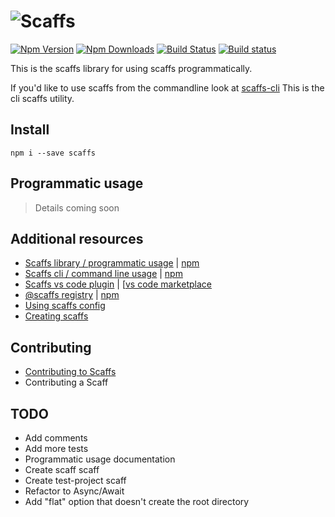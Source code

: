 # ![Scaffs](https://raw.githubusercontent.com/itslenny/scaffs/master/docs/images/Logo_Full_64.png)

[![Npm Version](https://img.shields.io/npm/v/scaffs.svg?style=flat)](https://www.npmjs.com/package/scaffs)
[![Npm Downloads](https://img.shields.io/npm/dm/scaffs.svg?style=flat)](https://www.npmjs.com/package/scaffs)
[![Build Status](https://travis-ci.org/itslenny/scaffs.svg?branch=master)](https://travis-ci.org/itslenny/scaffs)
[![Build status](https://ci.appveyor.com/api/projects/status/olwnfccy11bt7a0i?svg=true)](https://ci.appveyor.com/project/itslenny/scaffs)

This is the scaffs library for using scaffs programmatically.

If you'd like to use scaffs from the commandline look at [scaffs-cli](https://www.npmjs.com/package/scaffs-cli)
This is the cli scaffs utility.

## Install

```
npm i --save scaffs
```

## Programmatic usage

> Details coming soon

## Additional resources

* [Scaffs library / programmatic usage](https://github.com/itslenny/scaffs) | [npm](https://www.npmjs.com/package/scaffs)
* [Scaffs cli / command line usage](https://github.com/itslenny/scaffs-cli) | [npm](https://www.npmjs.com/package/scaffs-cli)
* [Scaffs vs code plugin](https://github.com/itslenny/scaffs-vscode) | [[vs code marketplace](https://marketplace.visualstudio.com/items?itemName=itslennysfault.scaffs-vscode)
* [@scaffs registry](https://github.com/itslenny/scaffs-registry) | [npm](https://www.npmjs.com/~scaffs)
* [Using scaffs config](https://github.com/itslenny/scaffs/tree/master/docs/config.md)
* [Creating scaffs](https://github.com/itslenny/scaffs/tree/master/docs/create.md)

## Contributing

* [Contributing to Scaffs](CONTRIBUTING.md)
* Contributing a Scaff

## TODO

* Add comments
* Add more tests
* Programmatic usage documentation
* Create scaff scaff
* Create test-project scaff
* Refactor to Async/Await
* Add "flat" option that doesn't create the root directory